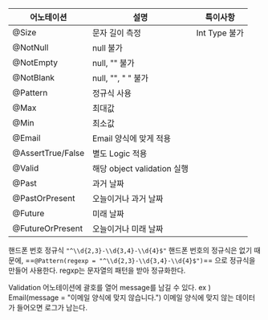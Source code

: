 
| 어노테이션             | 설명                      | 특이사항        |
| ----------------- | ----------------------- | ----------- |
| @Size             | 문자 길이 측정                | Int Type 불가 |
| @NotNull          | null 불가                 |             |
| @NotEmpty         | null, "" 불가             |             |
| @NotBlank         | null, "", " " 불가        |             |
| @Pattern          | 정규식 사용                  |             |
| @Max              | 최대값                     |             |
| @Min              | 최소값                     |             |
| @Email            | Email 양식에 맞게 적용         |             |
| @AssertTrue/False | 별도 Logic 적용             |             |
| @Valid            | 해당 object validation 실행 |             |
| @Past             | 과거 날짜                   |             |
| @PastOrPresent    | 오늘이거나 과거 날짜             |             |
| @Future           | 미래 날짜                   |             |
| @FutureOrPresent  | 오늘이거나 미래 날짜             |             |

핸드폰 번호 정규식
	`"^\\d{2,3}-\\d{3,4}-\\d{4}$"`
	핸드폰 번호의 정규식은 없기 때문에, 
	==`@Pattern(regexp = "^\\d{2,3}-\\d{3,4}-\\d{4}$")`==
	으로 정규식을 만들어 사용한다. 
	regxp는 문자열의 패턴을 받아 정규화한다.


Validation 어노테이션에 괄호를 열어 message를 남길 수 있다.
	ex ) Email(message = "이메일 양식에 맞지 않습니다.")
	이메일 양식에 맞지 않는 데이터가 들어오면 로그가 남는다.

